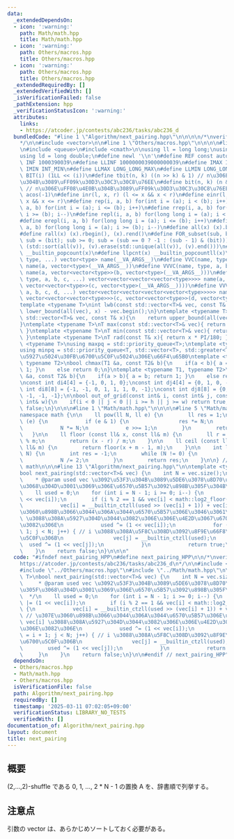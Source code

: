 ```yaml
---
data:
  _extendedDependsOn:
  - icon: ':warning:'
    path: Math/math.hpp
    title: Math/math.hpp
  - icon: ':warning:'
    path: Others/macros.hpp
    title: Others/macros.hpp
  - icon: ':warning:'
    path: Others/macros.hpp
    title: Others/macros.hpp
  _extendedRequiredBy: []
  _extendedVerifiedWith: []
  _isVerificationFailed: false
  _pathExtension: hpp
  _verificationStatusIcon: ':warning:'
  attributes:
    links:
    - https://atcoder.jp/contests/abc236/tasks/abc236_d
  bundledCode: "#line 1 \"Algorithm/next_pairing.hpp\"\n\n\n\n/*\nverify\n\u30FBhttps://atcoder.jp/contests/abc236/tasks/abc236_d\n\
    */\n\n#include <vector>\n\n#line 1 \"Others/macros.hpp\"\n\n\n\n#line 5 \"Others/macros.hpp\"\
    \n#include <queue>\n#include <cmath>\n\nusing ll = long long;\nusing lll = __int128_t;\n\
    using ld = long double;\n#define newl '\\n'\n#define REF const auto&\n#define\
    \ INF 1000390039\n#define LLINF 1000000039000000039\n#define IMAX INT_MAX\n#define\
    \ IMIN INT_MIN\n#define LLMAX LONG_LONG_MAX\n#define LLMIN LONG_LONG_MIN\n#define\
    \ BIT(i) (1LL << (i))\n#define tbit(n, k) ((n >> k) & 1) // n\u306E\uFF08\u4E0A\
    \u304B\u3089\uFF09k\u30D3\u30C3\u30C8\u76EE\n#define bit(n, k) (n & (1LL << (k)))\
    \ // n\u306E\uFF08\u4E0B\u304B\u3089\uFF09k\u30D3\u30C3\u30C8\u76EE\n#define PI\
    \ acos(-1)\n#define inr(l, x, r) (l <= x && x < r)\n#define einr(l, x, r) (l <=\
    \ x && x <= r)\n#define rep(i, a, b) for(int i = (a); i < (b); i++)\n#define erep(i,\
    \ a, b) for(int i = (a); i <= (b); i++)\n#define rrep(i, a, b) for(int i = (a);\
    \ i >= (b); i--)\n#define repl(i, a, b) for(long long i = (a); i < (b); i++)\n\
    #define erepl(i, a, b) for(long long i = (a); i <= (b); i++)\n#define rrepl(i,\
    \ a, b) for(long long i = (a); i >= (b); i--)\n#define all(x) (x).begin(), (x).end()\n\
    #define rall(x) (x).rbegin(), (x).rend()\n#define FOR_subset(sub, bit) for (ll\
    \ sub = (bit); sub >= 0; sub = (sub == 0 ? -1 : (sub - 1) & (bit)))\n#define UNIQUE(v)\
    \ (std::sort(all(v)), (v).erase(std::unique(all(v)), (v).end()))\n#define pcnt(x)\
    \ __builtin_popcount(x)\n#define llpcnt(x) __builtin_popcountll(x)\n#define VC(name,\
    \ type, ...) vector<type> name(__VA_ARGS__)\n#define VVC(name, type, a, ...) vector<vector<type>>\
    \ name(a, vector<type>(__VA_ARGS__))\n#define VVVC(name, type, a, b, ...) vector<vector<vector<type>>>\
    \ name(a, vector<vector<type>>(b, vector<type>(__VA_ARGS__)))\n#define VVVVC(name,\
    \ type, a, b, c, ...) vector<vector<vector<vector<type>>>> name(a, vector<vector<vector<type>>>(b,\
    \ vector<vector<type>>(c, vector<type>(__VA_ARGS__))))\n#define VVVVVC(name, type,\
    \ a, b, c, d, ...) vector<vector<vector<vector<vector<type>>>>> name(a, vector<vector<vector<vector<type>>>>(b,\
    \ vector<vector<vector<type>>>(c, vector<vector<type>>(d, vector<type>(__VA_ARGS__)))));\n\
    template <typename T>\nint lwb(const std::vector<T>& vec, const T& x){\n    return\
    \ lower_bound(all(vec), x) - vec.begin();\n}\ntemplate <typename T>\nint upb(const\
    \ std::vector<T>& vec, const T& x){\n    return upper_bound(all(vec), x) - vec.begin();\n\
    }\ntemplate <typename T>\nT max(const std::vector<T>& vec){ return *max_element(all(vec));\
    \ }\ntemplate <typename T>\nT min(const std::vector<T>& vec){ return *min_element(all(vec));\
    \ }\ntemplate <typename T>\nT rad(const T& x){ return x * PI/180; }\ntemplate\
    \ <typename T>\nusing maxpq = std::priority_queue<T>;\ntemplate <typename T>\n\
    using minpq = std::priority_queue<T, std::vector<T>, std::greater<T>>;\n// \u6700\
    \u5927\u5024\u30FB\u6700\u5C0F\u5024\u306E\u66F4\u65B0\ntemplate <typename T1,\
    \ typename T2>\nbool chmax(T1 &a, const T2& b){\n    if(a < b){ a = b; return\
    \ 1; }\n    else return 0;\n}\ntemplate <typename T1, typename T2>\nbool chmin(T1\
    \ &a, const T2& b){\n    if(a > b){ a = b; return 1; }\n    else return 0;\n}\n\
    \nconst int di4[4] = {-1, 0, 1, 0};\nconst int dj4[4] = {0, 1, 0, -1};\nconst\
    \ int di8[8] = {-1, -1, 0, 1, 1, 1, 0, -1};\nconst int dj8[8] = {0, 1, 1, 1, 0,\
    \ -1, -1, -1};\n\nbool out_of_grid(const int& i, const int& j, const int& h, const\
    \ int& w){\n    if(i < 0 || j < 0 || i >= h || j >= w) return true;\n    return\
    \ false;\n}\n\n\n#line 1 \"Math/math.hpp\"\n\n\n\n#line 5 \"Math/math.hpp\"\n\n\
    namespace math {\n\n    ll pow(ll N, ll e) {\n        ll res = 1;\n        while\
    \ (e) {\n            if (e & 1) {\n                res *= N;\n            }\n\
    \            N *= N;\n            e >>= 1;\n        }\n        return res;\n \
    \   }\n\n    ll floor (const ll& x, const ll& m) {\n        ll r = (x % m + m)\
    \ % m;\n        return (x - r) / m;\n    }\n\n    ll ceil (const ll& x, const\
    \ ll& m) {\n        return floor(x + m - 1, m);\n    }\n\n    int log2_floor(ll\
    \ N) {\n        int res = -1;\n        while (N != 0) {\n            res++;\n\
    \            N /= 2;\n        }\n        return res;\n    }\n\n} // namespace\
    \ math\n\n\n#line 13 \"Algorithm/next_pairing.hpp\"\n\ntemplate <typename T>\n\
    bool next_pairing(std::vector<T>& vec) {\n    int N = vec.size();\n    /**\n \
    \    * @param used vec \u3092\u53F3\u304B\u3089\u5DE6\u3078\u8D70\u67FB\u3057\u305F\
    \u3068\u304D\u3001\u3069\u306E\u6570\u5B57\u3092\u898B\u305F\u304B\n     */\n\
    \    ll used = 0;\n    for (int i = N - 1; i >= 0; i--) {\n        used |= (1\
    \ << vec[i]);\n        if (i % 2 == 1 && vec[i] < math::log2_floor(used)) {\n\
    \            vec[i] = __builtin_ctzll(used >> (vec[i] + 1)) + vec[i] + 1; // \u307E\
    \u3060\u898B\u3066\u3044\u306A\u3044\u6570\u5B57\u306E\u3046\u3061\u3001 vec[i]\
    \ \u3088\u308A\u5927\u304D\u3044\u3082\u306E\u306E\u4E2D\u3067\u6700\u5C0F\u306E\
    \u3082\u306E\n            used ^= (1 << vec[i]);\n            for (int j = i +\
    \ 1; j < N; j++) { // i \u3088\u308A\u5F8C\u308D\u3092\u8F9E\u66F8\u9806\u6700\
    \u5C0F\u306B\n                vec[j] = __builtin_ctzll(used);\n              \
    \  used ^= (1 << vec[j]);\n            }\n            return true;\n        }\n\
    \    }\n    return false;\n}\n\n\n"
  code: "#ifndef next_pairing_HPP\n#define next_pairing_HPP\n\n/*\nverify\n\u30FB\
    https://atcoder.jp/contests/abc236/tasks/abc236_d\n*/\n\n#include <vector>\n\n\
    #include \"../Others/macros.hpp\"\n#include \"../Math/math.hpp\"\n\ntemplate <typename\
    \ T>\nbool next_pairing(std::vector<T>& vec) {\n    int N = vec.size();\n    /**\n\
    \     * @param used vec \u3092\u53F3\u304B\u3089\u5DE6\u3078\u8D70\u67FB\u3057\
    \u305F\u3068\u304D\u3001\u3069\u306E\u6570\u5B57\u3092\u898B\u305F\u304B\n   \
    \  */\n    ll used = 0;\n    for (int i = N - 1; i >= 0; i--) {\n        used\
    \ |= (1 << vec[i]);\n        if (i % 2 == 1 && vec[i] < math::log2_floor(used))\
    \ {\n            vec[i] = __builtin_ctzll(used >> (vec[i] + 1)) + vec[i] + 1;\
    \ // \u307E\u3060\u898B\u3066\u3044\u306A\u3044\u6570\u5B57\u306E\u3046\u3061\u3001\
    \ vec[i] \u3088\u308A\u5927\u304D\u3044\u3082\u306E\u306E\u4E2D\u3067\u6700\u5C0F\
    \u306E\u3082\u306E\n            used ^= (1 << vec[i]);\n            for (int j\
    \ = i + 1; j < N; j++) { // i \u3088\u308A\u5F8C\u308D\u3092\u8F9E\u66F8\u9806\
    \u6700\u5C0F\u306B\n                vec[j] = __builtin_ctzll(used);\n        \
    \        used ^= (1 << vec[j]);\n            }\n            return true;\n   \
    \     }\n    }\n    return false;\n}\n\n#endif // next_pairing_HPP"
  dependsOn:
  - Others/macros.hpp
  - Math/math.hpp
  - Others/macros.hpp
  isVerificationFile: false
  path: Algorithm/next_pairing.hpp
  requiredBy: []
  timestamp: '2025-03-11 07:02:05+09:00'
  verificationStatus: LIBRARY_NO_TESTS
  verifiedWith: []
documentation_of: Algorithm/next_pairing.hpp
layout: document
title: next_pairing
---
```


## 概要

(2,...,2)-shuffle である 0, 1, ..., 2 * N - 1 の置換 A を、辞書順で列挙する。

## 注意点

引数の vector は、あらかじめソートしておく必要がある。
